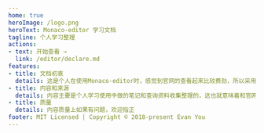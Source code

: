 ```yaml
---
home: true
heroImage: /logo.png
heroText: Monaco-editor 学习文档
tagline: 个人学习整理
actions:
- text: 开始查看 →
  link: /editor/declare.md
features:
- title: 文档初衷
  details: 这是个人在使用Monaco-editor时，感觉到官网的查看起来比较费劲，所以采用了文档比较详细的vue文档风格进行整理。
- title: 内容和来源
  details: 内容主要是个人学习使用中做的笔记和查询资料收集整理的，这也就意味着和官网比起来，这个文档只是一个简化版，也欢迎大家一起来完善
- title: 质量
  details: 内容质量上如果有问题，欢迎指正
footer: MIT Licensed | Copyright © 2018-present Evan You
---
```



